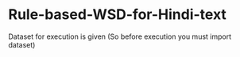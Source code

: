 # Rule-based-WSD-for-Hindi-text
Dataset for execution is given (So before execution you must import dataset)
